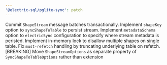 ```yaml
---
'@electric-sql/pglite-sync': patch
---
```


Commit `ShapeStream` message batches transactionally.
Implement `shapeKey` option to `syncShapeToTable` to persist stream.
Implement `metadataSchema` option to `electricSync` configuration to specify where stream metadata is peristed.
Implement in-memory lock to disallow multiple shapes on single table.
Fix `must-refetch` handling by truncating underlying table on refetch.
[BREAKING] Move `ShapeStreamOptions` as separate property of `SyncShapeToTableOptions` rather than extension